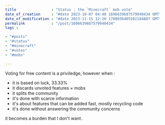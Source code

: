 ```yaml
---
title                : "Status : the `Minecraft` mob vote"
date_of_creation     : "#date 2023-10-07 04:48 1696639687579940434 GMT"
date_of_modification : "#date 2023-11-15 12:20 1700036405502184887 GMT"
permalink            : "/post/1696639687579940434"
tags :

- "#posts"
- "#status"
- "#minecraft"
- "#votes"
- "#mobs"

---
```


Voting for free content is a priviledge, however when : 
- it is based on luck, 33.33%
- it discards unvoted features × mobs
- it splits the community
- it's done with scarce information
- it's about features that can be added fast, mostly recycling code
- it's done without answering the community concerns

it becomes a burden that I don't want.
